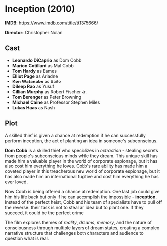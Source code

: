 # Inception (2010)

**IMDB**: https://www.imdb.com/title/tt1375666/

**Director:** Christopher Nolan

## Cast

- **Leonardo DiCaprio** as Dom Cobb
- **Marion Cotillard** as Mal Cobb
- **Tom Hardy** as Eames
- **Elliot Page** as Ariadne
- **Ken Watanabe** as Saito
- **Dileep Rao** as Yusuf
- **Cillian Murphy** as Robert Fischer Jr.
- **Tom Berenger** as Peter Browning
- **Michael Caine** as Professor Stephen Miles
- **Lukas Haas** as Nash

## Plot

A skilled thief is given a chance at redemption if he can successfully perform inception, the act of planting an idea in someone's subconscious.

**Dom Cobb** is a skilled thief who specializes in *extraction* - stealing secrets from people's subconscious minds while they dream. This unique skill has made him a valuable player in the world of corporate espionage, but it has also cost him everything he loves. Cobb's rare ability has made him a coveted player in this treacherous new world of corporate espionage, but it has also made him an international fugitive and cost him everything he has ever loved.

Now Cobb is being offered a chance at redemption. One last job could give him his life back but only if he can accomplish the impossible - **inception**. Instead of the perfect heist, Cobb and his team of specialists have to pull off the reverse: their task is not to steal an idea but to plant one. If they succeed, it could be the perfect crime.

The film explores themes of *reality*, *dreams*, *memory*, and the nature of consciousness through multiple layers of dream states, creating a complex narrative structure that challenges both characters and audience to question what is real.
